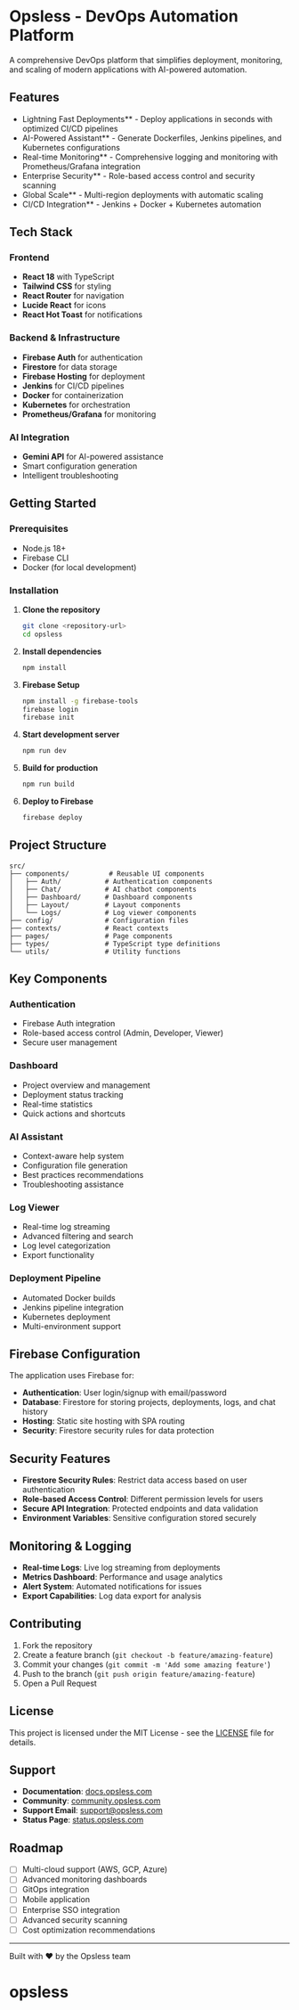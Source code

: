 # Opsless - DevOps Automation Platform

A comprehensive DevOps platform that simplifies deployment, monitoring, and scaling of modern applications with AI-powered automation.

## Features

- Lightning Fast Deployments** - Deploy applications in seconds with optimized CI/CD pipelines
- AI-Powered Assistant** - Generate Dockerfiles, Jenkins pipelines, and Kubernetes configurations
- Real-time Monitoring** - Comprehensive logging and monitoring with Prometheus/Grafana integration
- Enterprise Security** - Role-based access control and security scanning
- Global Scale** - Multi-region deployments with automatic scaling
- CI/CD Integration** - Jenkins + Docker + Kubernetes automation

## Tech Stack

### Frontend
- **React 18** with TypeScript
- **Tailwind CSS** for styling
- **React Router** for navigation
- **Lucide React** for icons
- **React Hot Toast** for notifications

### Backend & Infrastructure
- **Firebase Auth** for authentication
- **Firestore** for data storage
- **Firebase Hosting** for deployment
- **Jenkins** for CI/CD pipelines
- **Docker** for containerization
- **Kubernetes** for orchestration
- **Prometheus/Grafana** for monitoring

### AI Integration
- **Gemini API** for AI-powered assistance
- Smart configuration generation
- Intelligent troubleshooting

## Getting Started

### Prerequisites
- Node.js 18+
- Firebase CLI
- Docker (for local development)

### Installation

1. **Clone the repository**
   ```bash
   git clone <repository-url>
   cd opsless
   ```

2. **Install dependencies**
   ```bash
   npm install
   ```

3. **Firebase Setup**
   ```bash
   npm install -g firebase-tools
   firebase login
   firebase init
   ```

4. **Start development server**
   ```bash
   npm run dev
   ```

5. **Build for production**
   ```bash
   npm run build
   ```

6. **Deploy to Firebase**
   ```bash
   firebase deploy
   ```

## Project Structure

```
src/
├── components/          # Reusable UI components
│   ├── Auth/           # Authentication components
│   ├── Chat/           # AI chatbot components
│   ├── Dashboard/      # Dashboard components
│   ├── Layout/         # Layout components
│   └── Logs/           # Log viewer components
├── config/             # Configuration files
├── contexts/           # React contexts
├── pages/              # Page components
├── types/              # TypeScript type definitions
└── utils/              # Utility functions
```

## Key Components

### Authentication
- Firebase Auth integration
- Role-based access control (Admin, Developer, Viewer)
- Secure user management

### Dashboard
- Project overview and management
- Deployment status tracking
- Real-time statistics
- Quick actions and shortcuts

### AI Assistant
- Context-aware help system
- Configuration file generation
- Best practices recommendations
- Troubleshooting assistance

### Log Viewer
- Real-time log streaming
- Advanced filtering and search
- Log level categorization
- Export functionality

### Deployment Pipeline
- Automated Docker builds
- Jenkins pipeline integration
- Kubernetes deployment
- Multi-environment support

## Firebase Configuration

The application uses Firebase for:
- **Authentication**: User login/signup with email/password
- **Database**: Firestore for storing projects, deployments, logs, and chat history
- **Hosting**: Static site hosting with SPA routing
- **Security**: Firestore security rules for data protection

## Security Features

- **Firestore Security Rules**: Restrict data access based on user authentication
- **Role-based Access Control**: Different permission levels for users
- **Secure API Integration**: Protected endpoints and data validation
- **Environment Variables**: Sensitive configuration stored securely

## Monitoring & Logging

- **Real-time Logs**: Live log streaming from deployments
- **Metrics Dashboard**: Performance and usage analytics
- **Alert System**: Automated notifications for issues
- **Export Capabilities**: Log data export for analysis

## Contributing

1. Fork the repository
2. Create a feature branch (`git checkout -b feature/amazing-feature`)
3. Commit your changes (`git commit -m 'Add some amazing feature'`)
4. Push to the branch (`git push origin feature/amazing-feature`)
5. Open a Pull Request

## License

This project is licensed under the MIT License - see the [LICENSE](LICENSE) file for details.

## Support

- **Documentation**: [docs.opsless.com](https://docs.opsless.com)
- **Community**: [community.opsless.com](https://community.opsless.com)
- **Support Email**: support@opsless.com
- **Status Page**: [status.opsless.com](https://status.opsless.com)

## Roadmap

- [ ] Multi-cloud support (AWS, GCP, Azure)
- [ ] Advanced monitoring dashboards
- [ ] GitOps integration
- [ ] Mobile application
- [ ] Enterprise SSO integration
- [ ] Advanced security scanning
- [ ] Cost optimization recommendations

---

Built with ❤️ by the Opsless team
# opsless
